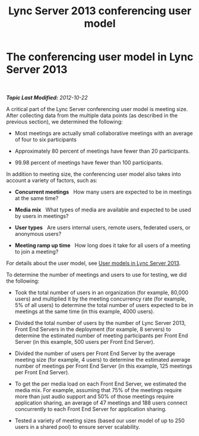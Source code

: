 ﻿---
title: Lync Server 2013 conferencing user model
TOCTitle: The conferencing user model
ms:assetid: ba4bbba9-f2e3-4cab-8eba-b51f12133cab
ms:mtpsurl: https://technet.microsoft.com/en-us/library/JJ205199(v=OCS.15)
ms:contentKeyID: 48185229
ms.date: 07/23/2014
mtps_version: v=OCS.15
---

<div data-xmlns="http://www.w3.org/1999/xhtml">

<div class="topic" data-xmlns="http://www.w3.org/1999/xhtml" data-msxsl="urn:schemas-microsoft-com:xslt" data-cs="http://msdn.microsoft.com/en-us/">

<div data-asp="http://msdn2.microsoft.com/asp">

# The conferencing user model in Lync Server 2013

</div>

<div id="mainSection">

<div id="mainBody">

<span> </span>

_**Topic Last Modified:** 2012-10-22_

A critical part of the Lync Server conferencing user model is meeting size. After collecting data from the multiple data points (as described in the previous section), we determined the following:

  - Most meetings are actually small collaborative meetings with an average of four to six participants

  - Approximately 80 percent of meetings have fewer than 20 participants.

  - 99.98 percent of meetings have fewer than 100 participants.

In addition to meeting size, the conferencing user model also takes into account a variety of factors, such as:

  - **Concurrent meetings**   How many users are expected to be in meetings at the same time?

  - **Media mix**   What types of media are available and expected to be used by users in meetings?

  - **User types**   Are users internal users, remote users, federated users, or anonymous users?

  - **Meeting ramp up time**   How long does it take for all users of a meeting to join a meeting?

For details about the user model, see [User models in Lync Server 2013](lync-server-2013-user-models.md).

To determine the number of meetings and users to use for testing, we did the following:

  - Took the total number of users in an organization (for example, 80,000 users) and multiplied it by the meeting concurrency rate (for example, 5% of all users) to determine the total number of users expected to be in meetings at the same time (in this example, 4000 users).

  - Divided the total number of users by the number of Lync Server 2013, Front End Servers in the deployment (for example, 8 servers) to determine the estimated number of meeting participants per Front End Server (in this example, 500 users per Front End Server).

  - Divided the number of users per Front End Server by the average meeting size (for example, 4 users) to determine the estimated average number of meetings per Front End Server (in this example, 125 meetings per Front End Server).

  - To get the per media load on each Front End Server, we estimated the media mix. For example, assuming that 75% of the meetings require more than just audio support and 50% of those meetings require application sharing, an average of 47 meetings and 188 users connect concurrently to each Front End Server for application sharing.

  - Tested a variety of meeting sizes (based our user model of up to 250 users in a shared pool) to ensure server scalability.

</div>

<span> </span>

</div>

</div>

</div>

